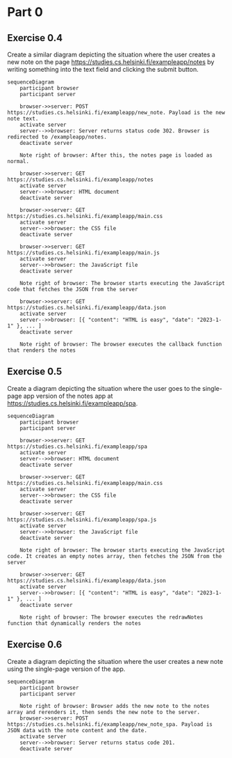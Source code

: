 # Part 0

## Exercise 0.4 

Create a similar diagram depicting the situation where the user creates a new note on the page https://studies.cs.helsinki.fi/exampleapp/notes by writing something into the text field and clicking the submit button.

```mermaid
sequenceDiagram
    participant browser
    participant server
    
    browser->>server: POST https://studies.cs.helsinki.fi/exampleapp/new_note. Payload is the new note text.
    activate server
    server-->>browser: Server returns status code 302. Browser is redirected to /exampleapp/notes.
    deactivate server
    
    Note right of browser: After this, the notes page is loaded as normal.
    
    browser->>server: GET https://studies.cs.helsinki.fi/exampleapp/notes
    activate server
    server-->>browser: HTML document
    deactivate server

    browser->>server: GET https://studies.cs.helsinki.fi/exampleapp/main.css
    activate server
    server-->>browser: the CSS file
    deactivate server

    browser->>server: GET https://studies.cs.helsinki.fi/exampleapp/main.js
    activate server
    server-->>browser: the JavaScript file
    deactivate server

    Note right of browser: The browser starts executing the JavaScript code that fetches the JSON from the server

    browser->>server: GET https://studies.cs.helsinki.fi/exampleapp/data.json
    activate server
    server-->>browser: [{ "content": "HTML is easy", "date": "2023-1-1" }, ... ]
    deactivate server

    Note right of browser: The browser executes the callback function that renders the notes
```

## Exercise 0.5

Create a diagram depicting the situation where the user goes to the single-page app version of the notes app at https://studies.cs.helsinki.fi/exampleapp/spa.

```mermaid
sequenceDiagram
    participant browser
    participant server
    
    browser->>server: GET https://studies.cs.helsinki.fi/exampleapp/spa
    activate server
    server-->>browser: HTML document
    deactivate server

    browser->>server: GET https://studies.cs.helsinki.fi/exampleapp/main.css
    activate server
    server-->>browser: the CSS file
    deactivate server

    browser->>server: GET https://studies.cs.helsinki.fi/exampleapp/spa.js
    activate server
    server-->>browser: the JavaScript file
    deactivate server

    Note right of browser: The browser starts executing the JavaScript code. It creates an empty notes array, then fetches the JSON from the server

    browser->>server: GET https://studies.cs.helsinki.fi/exampleapp/data.json
    activate server
    server-->>browser: [{ "content": "HTML is easy", "date": "2023-1-1" }, ... ]
    deactivate server

    Note right of browser: The browser executes the redrawNotes function that dynamically renders the notes
```

## Exercise 0.6

Create a diagram depicting the situation where the user creates a new note using the single-page version of the app.

```mermaid
sequenceDiagram
    participant browser
    participant server
    
    Note right of browser: Browser adds the new note to the notes array and rerenders it, then sends the new note to the server.
    browser->>server: POST https://studies.cs.helsinki.fi/exampleapp/new_note_spa. Payload is JSON data with the note content and the date.
    activate server
    server-->>browser: Server returns status code 201.
    deactivate server
    

```